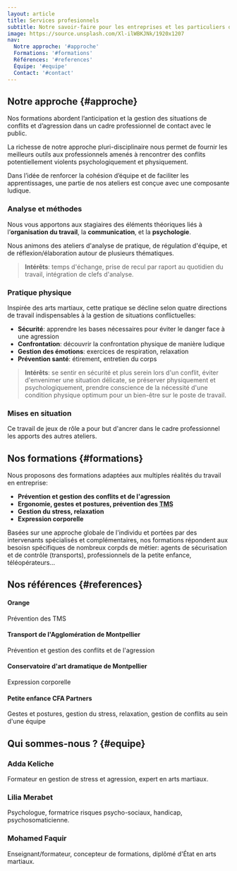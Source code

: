 ```yaml
---
layout: article
title: Services profesionnels
subtitle: Notre savoir-faire pour les entreprises et les particuliers dans toute la France
image: https://source.unsplash.com/Xl-ilWBKJNk/1920x1207
nav:
  Notre approche: '#approche'
  Formations: '#formations'
  Références: '#references'
  Équipe: '#equipe'
  Contact: '#contact'
---
```


## Notre approche {#approche}

Nos formations abordent l’anticipation et la gestion des situations de conflits et d’agression dans un cadre professionnel de contact avec le public. 

La richesse de notre approche pluri-disciplinaire nous permet de fournir les meilleurs outils aux professionnels amenés à rencontrer des conflits potentiellement violents psychologiquement et physiquement. 

Dans l’idée de renforcer la cohésion d’équipe et de faciliter les apprentissages, une partie de nos ateliers est conçue avec une composante ludique.


### Analyse et méthodes

Nous vous apportons aux stagiaires des éléments théoriques liés à l’**organisation du travail**, la **communication**, et la **psychologie**.

Nous animons des ateliers d'analyse de pratique, de régulation d'équipe, et de réflexion/élaboration autour de plusieurs thématiques.

> **Intérêts**: temps d'échange, prise de recul par raport au quotidien du travail, intégration de clefs d'analyse.


### Pratique physique

Inspirée des arts martiaux, cette pratique se décline selon quatre directions de travail indispensables à la gestion de situations conflictuelles:
- **Sécurité**: apprendre les bases nécessaires pour éviter le danger face à une agression
- **Confrontation**: découvrir la confrontation physique de manière ludique
- **Gestion des émotions**: exercices de respiration, relaxation
- **Prévention santé**: étirement, entretien du corps

> **Intérêts**: se sentir en sécurité et plus serein lors d'un conflit, éviter d'envenimer une situation délicate, se préserver physiquement et psychologiquement, prendre conscience de la nécessité d'une condition physique optimum pour un bien-être sur le poste de travail.


### Mises en situation

Ce travail de jeux de rôle a pour but d'ancrer dans le cadre professionnel les apports des autres ateliers.





## Nos formations {#formations}

Nous proposons des formations adaptées aux multiples réalités du travail en entreprise:
- **Prévention et gestion des conflits et de l'agression**
- **Ergonomie, gestes et postures, prévention des <abbr title="Troubles musculo-squelettiques">TMS</abbr>**
- **Gestion du stress, relaxation**
- **Expression corporelle**

Basées sur une approche globale de l'individu et portées par des intervenants spécialisés et complémentaires, nos formations répondent aux besoisn spécifiques de nombreux corpds de métier: agents de sécurisation et de contrôle (transports), professionnels de la petite enfance, téléopérateurs...





## Nos références {#references}

<div class="grid">
<article>
  <h4>Orange</h4>
  <p>Prévention des TMS</p>
</article>
<article>
  <h4>Transport de l'Agglomération de Montpellier</h4>
  <p>Prévention et gestion des conflits et de l'agression</p>
</article>
<article>
  <h4>Conservatoire d'art dramatique de Montpellier</h4>
  <p>Expression corporelle</p>
</article>
<article>
  <h4>Petite enfance CFA Partners</h4>
  <p>Gestes et postures, gestion du stress, relaxation, gestion de conflits au sein d'une équipe</p>
</article>
</div>




## Qui sommes-nous ? {#equipe}

<div class="grid">
<article>
  <h3>Adda Keliche</h3>
  <p>Formateur en gestion de stress et agression, expert en arts martiaux.</p>
</article>
<article>
  <h3>Lilia Merabet</h3>
  <p>Psychologue, formatrice risques psycho-sociaux, handicap, psychosomaticienne.</p>
</article>
<article>
  <h3>Mohamed Faquir</h3>
  <p>Enseignant/formateur, concepteur de formations, diplômé d'État en arts martiaux.</p>
</article>
</div>
